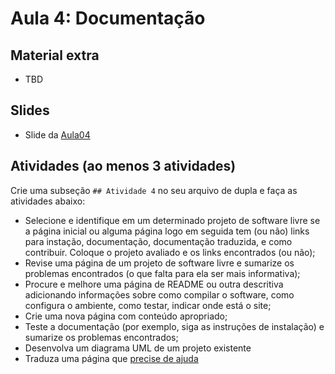 # Aula 4: Documentação

## Material extra

- TBD

## Slides

- Slide da [Aula04](https://docs.google.com/presentation/d/1dt_MisrGjr5BjYEc5aQ-dwfLYrPXK8ztxktLQper1eA/edit?usp=sharing)

## Atividades (ao menos 3 atividades)

Crie uma subseção `## Atividade 4` no seu arquivo de dupla e faça as atividades abaixo:

- Selecione e identifique em um determinado projeto de software livre se a página inicial ou alguma página logo em seguida tem (ou não) links para instação, documentação, documentação traduzida, e como contribuir. Coloque o projeto avaliado e os links encontrados (ou não);
- Revise uma página de um projeto de software livre e sumarize os problemas encontrados (o que falta para ela ser mais informativa);
- Procure e melhore uma página de README ou outra descritiva adicionando informações sobre como compilar o software, como configura o ambiente, como testar, indicar onde está o site;
- Crie uma nova página com conteúdo apropriado;
- Teste a documentação (por exemplo, siga as instruções de instalação) e sumarize os problemas encontrados;
- Desenvolva um diagrama UML de um projeto existente
- Traduza uma página que [precise de ajuda](https://github.com/github/opensource.guide/blob/master/docs/translations.md)
